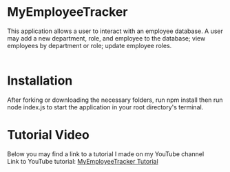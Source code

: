 # MyEmployeeTracker

This application allows a user to interact with an employee database.
A user may add a new department, role, and employee to the database; view employees by department or role; update employee roles. <br> <br>

# Installation
After forking or downloading the necessary folders, run npm install then run node index.js to start the application in your root directory's terminal.

# Tutorial Video
Below you may find a link to a tutorial I made on my YouTube channel <br>
Link to YouTube tutorial: [MyEmployeeTracker Tutorial](https://youtu.be/hGVR_MSe_Os)
